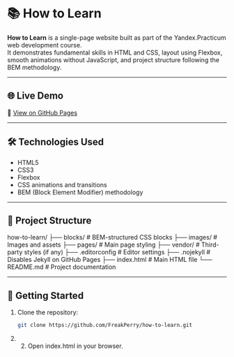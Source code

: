 # 📚 How to Learn

**How to Learn** is a single-page website built as part of the Yandex.Practicum web development course.  
It demonstrates fundamental skills in HTML and CSS, layout using Flexbox, smooth animations without JavaScript, and project structure following the BEM methodology.

---

## 🌐 Live Demo

🔗 [View on GitHub Pages](https://freakperry.github.io/how-to-learn)

---

## 🛠 Technologies Used

- HTML5  
- CSS3  
- Flexbox  
- CSS animations and transitions  
- BEM (Block Element Modifier) methodology 

---

## 📁 Project Structure

how-to-learn/
├── blocks/           # BEM-structured CSS blocks
├── images/           # Images and assets
├── pages/            # Main page styling
├── vendor/           # Third-party styles (if any)
├── .editorconfig     # Editor settings
├── .nojekyll         # Disables Jekyll on GitHub Pages
├── index.html        # Main HTML file
└── README.md         # Project documentation

---

## 🚀 Getting Started

1. Clone the repository:

   ```bash
   git clone https://github.com/FreakPerry/how-to-learn.git
   ```

2. 2.	Open index.html in your browser.